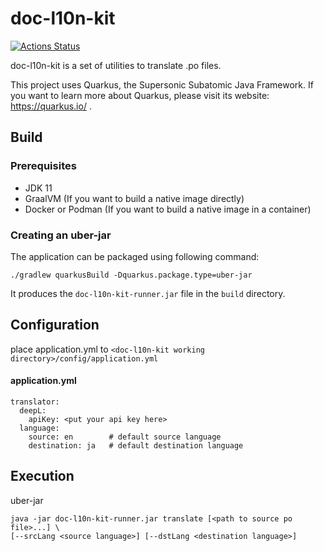 # doc-l10n-kit

[![Actions Status](https://github.com/doc-l10n-kit/doc-l10n-kit/workflows/CI/badge.svg)](https://github.com/doc-l10n-kit/doc-l10n-kit/actions)

doc-l10n-kit is a set of utilities to translate .po files.

This project uses Quarkus, the Supersonic Subatomic Java Framework.
If you want to learn more about Quarkus, please visit its website: https://quarkus.io/ .

## Build

### Prerequisites

- JDK 11
- GraalVM (If you want to build a native image directly)
- Docker or Podman (If you want to build a native image in a container)

### Creating an uber-jar


The application can be packaged using following command:

```
./gradlew quarkusBuild -Dquarkus.package.type=uber-jar
```

It produces the `doc-l10n-kit-runner.jar` file in the `build` directory.

## Configuration

place application.yml to `<doc-l10n-kit working directory>/config/application.yml`

#### application.yml

```
translator:
  deepL:
    apiKey: <put your api key here>
  language:
    source: en        # default source language
    destination: ja   # default destination language
```

## Execution

uber-jar

```
java -jar doc-l10n-kit-runner.jar translate [<path to source po file>...] \
[--srcLang <source language>] [--dstLang <destination language>]
```
